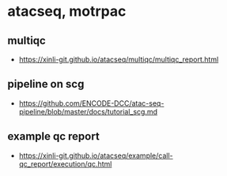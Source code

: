 # atacseq, motrpac


## multiqc 

* https://xinli-git.github.io/atacseq/multiqc/multiqc_report.html

## pipeline on scg
* https://github.com/ENCODE-DCC/atac-seq-pipeline/blob/master/docs/tutorial_scg.md


## example qc report
* https://xinli-git.github.io/atacseq/example/call-qc_report/execution/qc.html
